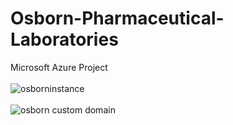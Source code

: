 # Osborn-Pharmaceutical-Laboratories
Microsoft Azure Project
<br /><br />
![osborninstance](https://user-images.githubusercontent.com/92011001/158740125-de14ca9f-a81e-47fe-9cdf-37612c7cd413.jpg)
<br /><br />
![osborn custom domain](https://user-images.githubusercontent.com/92011001/158740158-dac4a5c1-feb1-49af-95b6-071443cdd696.jpg)

